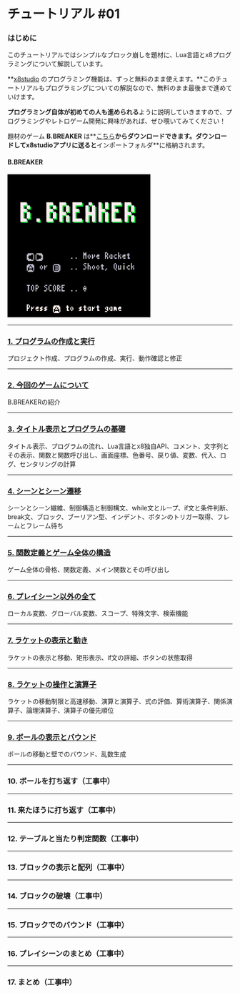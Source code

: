# チュートリアル #01

### はじめに

このチュートリアルではシンプルなブロック崩しを題材に、Lua言語とx8プログラミングについて解説しています。

**[x8studio](index.md#アプリのダウンロード) のプログラミング機能は、ずっと無料のまま使えます。**このチュートリアルもプログラミングについての解説なので、無料のまま最後まで進めていけます。

**プログラミング自体が初めての人も進められる**ように説明していきますので、プログラミングやレトロゲーム開発に興味があれば、ぜひ覗いてみてください！

題材のゲーム **B.BREAKER** は**[こちら](downloads.md##B.BREAKER)**からダウンロードできます。ダウンロードしてx8studioアプリに送ると**インポートフォルダ**に格納されます。

#### B.BREAKER

![](imgs/tutorial_01/x8_bbreaker.gif)

---

### [1. プログラムの作成と実行](tutorial_01_01.md)

プロジェクト作成、プログラムの作成、実行、動作確認と修正

---
    
### [2. 今回のゲームについて](tutorial_01_02.md)
    
B.BREAKERの紹介

---

### [3. タイトル表示とプログラムの基礎](tutorial_01_03.md)

タイトル表示、プログラムの流れ、Lua言語とx8独自API、コメント、文字列とその表示、関数と関数呼び出し、画面座標、色番号、戻り値、変数、代入、ログ、センタリングの計算

---

### [4. シーンとシーン遷移](tutorial_01_04.md)

シーンとシーン繊維、制御構造と制御構文、while文とループ、if文と条件判断、break文、ブロック、ブーリアン型、インデント、ボタンのトリガー取得、フレームとフレーム待ち

---

### [5. 関数定義とゲーム全体の構造](tutorial_01_05.md)

ゲーム全体の骨格、関数定義、メイン関数とその呼び出し

---

### [6. プレイシーン以外の全て](tutorial_01_06.md)

ローカル変数、グローバル変数、スコープ、特殊文字、検索機能

---

### [7. ラケットの表示と動き](tutorial_01_07.md)

ラケットの表示と移動、矩形表示、if文の詳細、ボタンの状態取得

---

### [8. ラケットの操作と演算子](tutorial_01_08.md)

ラケットの移動制限と高速移動、演算と演算子、式の評価、算術演算子、関係演算子、論理演算子、演算子の優先順位

---

### [9. ボールの表示とバウンド](tutorial_01_09.md)

ボールの移動と壁でのバウンド、乱数生成

---

### 10. ボールを打ち返す（工事中）

---

### 11. 来たほうに打ち返す（工事中）

---

### 12. テーブルと当たり判定関数（工事中）

---

### 13. ブロックの表示と配列（工事中）

---

### 14. ブロックの破壊（工事中）

---

### 15. ブロックでのバウンド（工事中）

---

### 16. プレイシーンのまとめ（工事中）

---

### 17. まとめ（工事中）
